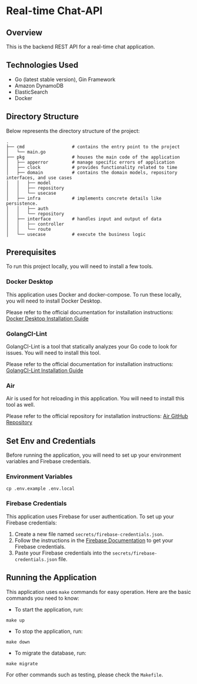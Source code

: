 # Real-time Chat-API

## Overview
This is the backend REST API for a real-time chat application.


## Technologies Used
- Go (latest stable version), Gin Framework
- Amazon DynamoDB
- ElasticSearch
- Docker

## Directory Structure
Below represents the directory structure of the project:

```
.
├── cmd                  # contains the entry point to the project
│   └── main.go
├── pkg                  # houses the main code of the application
│   ├── apperror         # manage specific errors of application
│   ├── clock            # provides functionality related to time
│   ├── domain           # contains the domain models, repository interfaces, and use cases
│   │   ├── model
│   │   ├── repository
│   │   └── usecase
│   ├── infra            # implements concrete details like persistence.
│   │   ├── auth
│   │   └── repository
│   ├── interface        # handles input and output of data
│   │   ├── controller
│   │   └── route
│   └── usecase          # execute the business logic
```

## Prerequisites

To run this project locally, you will need to install a few tools.

### Docker Desktop

This application uses Docker and docker-compose. To run these locally, you will need to install Docker Desktop.

Please refer to the official documentation for installation instructions: [Docker Desktop Installation Guide](https://docs.docker.com/desktop/)

### GolangCI-Lint

GolangCI-Lint is a tool that statically analyzes your Go code to look for issues. You will need to install this tool.

Please refer to the official documentation for installation instructions: [GolangCI-Lint Installation Guide](https://golangci-lint.run/usage/install/)

### Air

Air is used for hot reloading in this application. You will need to install this tool as well.

Please refer to the official repository for installation instructions: [Air GitHub Repository](https://github.com/cosmtrek/air)

## Set Env and Credentials
Before running the application, you will need to set up your environment variables and Firebase credentials.

### Environment Variables
```
cp .env.example .env.local
```

### Firebase Credentials
This application uses Firebase for user authentication. To set up your Firebase credentials:

1. Create a new file named `secrets/firebase-credentials.json`.
2. Follow the instructions in the [Firebase Documentation](https://firebase.google.com/docs/admin/setup) to get your Firebase credentials.
3. Paste your Firebase credentials into the `secrets/firebase-credentials.json` file.

## Running the Application

This application uses `make` commands for easy operation. Here are the basic commands you need to know:

- To start the application, run:
```
make up
```

- To stop the application, run:
```
make down
```

- To migrate the database, run:
```
make migrate
```

For other commands such as testing, please check the `Makefile`.
